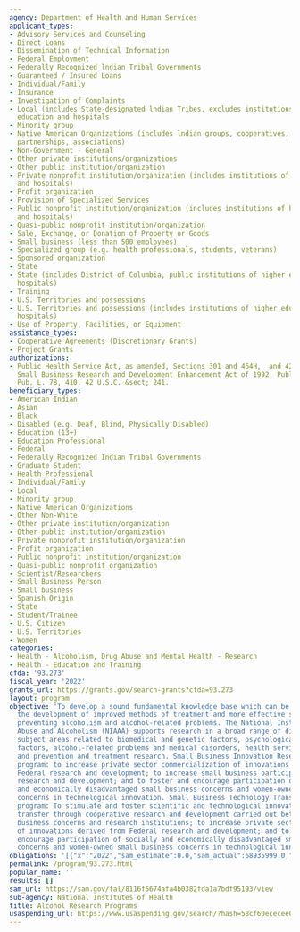 ```yaml
---
agency: Department of Health and Human Services
applicant_types:
- Advisory Services and Counseling
- Direct Loans
- Dissemination of Technical Information
- Federal Employment
- Federally Recognized lndian Tribal Governments
- Guaranteed / Insured Loans
- Individual/Family
- Insurance
- Investigation of Complaints
- Local (includes State-designated lndian Tribes, excludes institutions of higher
  education and hospitals
- Minority group
- Native American Organizations (includes lndian groups, cooperatives, corporations,
  partnerships, associations)
- Non-Government - General
- Other private institutions/organizations
- Other public institution/organization
- Private nonprofit institution/organization (includes institutions of higher education
  and hospitals)
- Profit organization
- Provision of Specialized Services
- Public nonprofit institution/organization (includes institutions of higher education
  and hospitals)
- Quasi-public nonprofit institution/organization
- Sale, Exchange, or Donation of Property or Goods
- Small business (less than 500 employees)
- Specialized group (e.g. health professionals, students, veterans)
- Sponsored organization
- State
- State (includes District of Columbia, public institutions of higher education and
  hospitals)
- Training
- U.S. Territories and possessions
- U.S. Territories and possessions (includes institutions of higher education and
  hospitals)
- Use of Property, Facilities, or Equipment
assistance_types:
- Cooperative Agreements (Discretionary Grants)
- Project Grants
authorizations:
- Public Health Service Act, as amended, Sections 301 and 464H,  and 42 U.S.C. 290Gb;
  Small Business Research and Development Enhancement Act of 1992, Public Law 102-564.
  Pub. L. 78, 410. 42 U.S.C. &sect; 241.
beneficiary_types:
- American Indian
- Asian
- Black
- Disabled (e.g. Deaf, Blind, Physically Disabled)
- Education (13+)
- Education Professional
- Federal
- Federally Recognized Indian Tribal Governments
- Graduate Student
- Health Professional
- Individual/Family
- Local
- Minority group
- Native American Organizations
- Other Non-White
- Other private institution/organization
- Other public institution/organization
- Private nonprofit institution/organization
- Profit organization
- Public nonprofit institution/organization
- Quasi-public nonprofit organization
- Scientist/Researchers
- Small Business Person
- Small business
- Spanish Origin
- State
- Student/Trainee
- U.S. Citizen
- U.S. Territories
- Women
categories:
- Health - Alcoholism, Drug Abuse and Mental Health - Research
- Health - Education and Training
cfda: '93.273'
fiscal_year: '2022'
grants_url: https://grants.gov/search-grants?cfda=93.273
layout: program
objective: 'To develop a sound fundamental knowledge base which can be applied to
  the development of improved methods of treatment and more effective strategies for
  preventing alcoholism and alcohol-related problems. The National Institute on Alcohol
  Abuse and Alcoholism (NIAAA) supports research in a broad range of disciplines and
  subject areas related to biomedical and genetic factors, psychological and environmental
  factors, alcohol-related problems and medical disorders, health services research,
  and prevention and treatment research. Small Business Innovation Research (SBIR)
  program: to increase private sector commercialization of innovations derived from
  Federal research and development; to increase small business participation in Federal
  research and development; and to foster and encourage participation of socially
  and economically disadvantaged small business concerns and women-owned small business
  concerns in technological innovation. Small Business Technology Transfer (STTR)
  program: To stimulate and foster scientific and technological innovation and technology
  transfer through cooperative research and development carried out between small
  business concerns and research institutions; to increase private sector commercialization
  of innovations derived from Federal research and development; and to foster and
  encourage participation of socially and economically disadvantaged small business
  concerns and women-owned small business concerns in technological innovation.'
obligations: '[{"x":"2022","sam_estimate":0.0,"sam_actual":68935999.0,"usa_spending_actual":438615463.96},{"x":"2023","sam_estimate":71507000.0,"sam_actual":0.0,"usa_spending_actual":449402032.1},{"x":"2024","sam_estimate":71107000.0,"sam_actual":0.0,"usa_spending_actual":445150204.17}]'
permalink: /program/93.273.html
popular_name: ''
results: []
sam_url: https://sam.gov/fal/8116f5674afa4b0382fda1a7bdf95193/view
sub-agency: National Institutes of Health
title: Alcohol Research Programs
usaspending_url: https://www.usaspending.gov/search/?hash=58cf60ececee0b173378d8c3d61a9d6a
---
```

